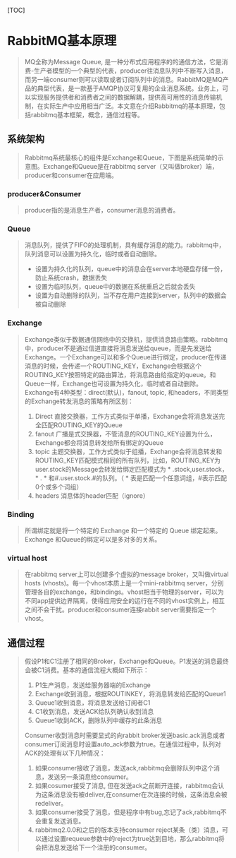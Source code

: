 
[TOC]
# RabbitMQ基本原理
>MQ全称为Message Queue, 是一种分布式应用程序的的通信方法，它是消费-生产者模型的一个典型的代表，producer往消息队列中不断写入消息，而另一端consumer则可以读取或者订阅队列中的消息。RabbitMQ是MQ产品的典型代表，是一款基于AMQP协议可复用的企业消息系统。业务上，可以实现服务提供者和消费者之间的数据解耦，提供高可用性的消息传输机制，在实际生产中应用相当广泛。本文意在介绍Rabbitmq的基本原理，包括rabbitmq基本框架，概念，通信过程等。

## 系统架构
>Rabbitmq系统最核心的组件是Exchange和Queue，下图是系统简单的示意图。Exchange和Queue是在rabbitmq server（又叫做broker）端，producer和consumer在应用端。



### producer&Consumer
>producer指的是消息生产者，consumer消息的消费者。

### Queue
>消息队列，提供了FIFO的处理机制，具有缓存消息的能力。rabbitmq中，队列消息可以设置为持久化，临时或者自动删除。
>* 设置为持久化的队列，queue中的消息会在server本地硬盘存储一份，防止系统crash，数据丢失
>* 设置为临时队列，queue中的数据在系统重启之后就会丢失
>* 设置为自动删除的队列，当不存在用户连接到server，队列中的数据会被自动删除

### Exchange
>Exchange类似于数据通信网络中的交换机，提供消息路由策略。rabbitmq中，producer不是通过信道直接将消息发送给queue，而是先发送给Exchange。一个Exchange可以和多个Queue进行绑定，producer在传递消息的时候，会传递一个ROUTING_KEY，Exchange会根据这个ROUTING_KEY按照特定的路由算法，将消息路由给指定的queue。和Queue一样，Exchange也可设置为持久化，临时或者自动删除。
Exchange有4种类型：direct(默认)，fanout, topic, 和headers，不同类型的Exchange转发消息的策略有所区别：
>1. Direct
直接交换器，工作方式类似于单播，Exchange会将消息发送完全匹配ROUTING_KEY的Queue
>2. fanout
广播是式交换器，不管消息的ROUTING_KEY设置为什么，Exchange都会将消息转发给所有绑定的Queue
>3. topic
主题交换器，工作方式类似于组播，Exchange会将消息转发和ROUTING_KEY匹配模式相同的所有队列，比如，ROUTING_KEY为user.stock的Message会转发给绑定匹配模式为 * .stock,user.stock， * . * 和#.user.stock.#的队列。（ * 表是匹配一个任意词组，#表示匹配0个或多个词组）
>4. headers
消息体的header匹配（ignore）

### Binding
> 所谓绑定就是将一个特定的 Exchange 和一个特定的 Queue 绑定起来。Exchange 和Queue的绑定可以是多对多的关系。

### virtual host
> 在rabbitmq server上可以创建多个虚拟的message broker，又叫做virtual hosts (vhosts)。每一个vhost本质上是一个mini-rabbitmq server，分别管理各自的exchange，和bindings。vhost相当于物理的server，可以为不同app提供边界隔离，使得应用安全的运行在不同的vhost实例上，相互之间不会干扰。producer和consumer连接rabbit server需要指定一个vhost。

## 通信过程
> 假设P1和C1注册了相同的Broker，Exchange和Queue。P1发送的消息最终会被C1消费。基本的通信流程大概如下所示：
>1. P1生产消息，发送给服务器端的Exchange
>2. Exchange收到消息，根据ROUTINKEY，将消息转发给匹配的Queue1
>3. Queue1收到消息，将消息发送给订阅者C1
>4. C1收到消息，发送ACK给队列确认收到消息
>5. Queue1收到ACK，删除队列中缓存的此条消息
>
>Consumer收到消息时需要显式的向rabbit broker发送basic.ack消息或者consumer订阅消息时设置auto_ack参数为true。在通信过程中，队列对ACK的处理有以下几种情况：
>1. 如果consumer接收了消息，发送ack,rabbitmq会删除队列中这个消息，发送另一条消息给consumer。
>2. 如果cosumer接受了消息, 但在发送ack之前断开连接，rabbitmq会认为这条消息没有被deliver,在consumer在次连接的时候，这条消息会被redeliver。
>3. 如果consumer接受了消息，但是程序中有bug,忘记了ack,rabbitmq不会重复发送消息。
>4. rabbitmq2.0.0和之后的版本支持consumer reject某条（类）消息，可以通过设置requeue参数中的reject为true达到目地，那么rabbitmq将会把消息发送给下一个注册的consumer。










  
